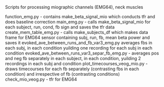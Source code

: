 Scripts for processing miographic channels (EMG64), neck muscles

function_emg.py - contains make_beta_signal_mio which conducts tfr and does baseline correction
main_emg.py - calls make_beta_signal_mio for each subject, run, cond, fb sign and saves the tfr data
create_mem_table_emg.py - calls  make_subjects_df  which makes data frame for EMG64 sensor containing subj, run, fb, mean beta power and saves it
evoked_ave_between_runs_and_fb_var3_emg.py averages fbs in each subj, in each condition yuilding one recording for each subj in each condition
evoked_ave_between_runs_var3_separ_fb_emg.py - averages pos and neg fb separately in each subject, in each condition, yuilding 2 recordings in each subj and condition
plot_timecourses_veog_mio.py - draws timecourses for each fb separately (contrasting fbs in each condition) and irrespective of fb (contrasting conditions)
check_mio_veog.py - tfr for EMG64
